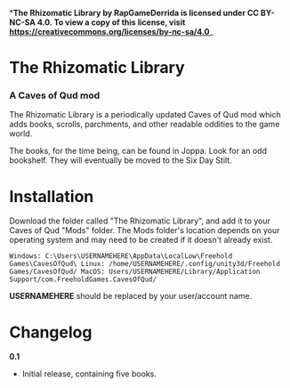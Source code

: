 ***The Rhizomatic Library by RapGameDerrida is licensed under CC BY-NC-SA 4.0. To view a copy of this license, visit https://creativecommons.org/licenses/by-nc-sa/4.0**_ 

# The Rhizomatic Library
### A Caves of Qud mod

The Rhizomatic Library is a periodically updated Caves of Qud mod which adds books, scrolls, parchments, and other readable oddities to the game world.

The books, for the time being, can be found in Joppa. Look for an odd bookshelf. They will eventually be moved to the Six Day Stilt.

# Installation

Download the folder called "The Rhizomatic Library", and add it to your Caves of Qud "Mods" folder. The Mods folder's location depends on your operating system and may need to be created if it doesn't already exist.

`Windows: C:\Users\USERNAMEHERE\AppData\LocalLow\Freehold Games\CavesOfQud\
Linux: /home/USERNAMEHERE/.config/unity3d/Freehold Games/CavesOfQud/
MacOS: Users/USERNAMEHERE/Library/Application Support/com.FreeholdGames.CavesOfQud/`

**USERNAMEHERE** should be replaced by your user/account name.

# Changelog

**0.1**

- Initial release, containing five books.
